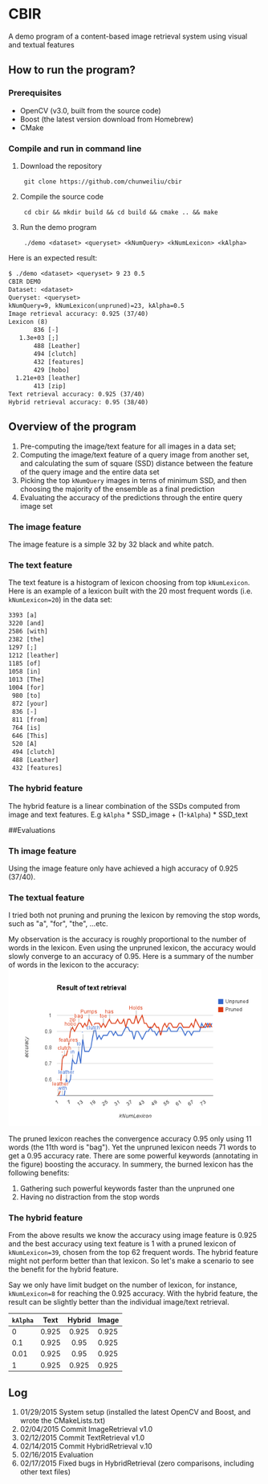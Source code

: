 # CBIR
A demo program of a content-based image retrieval system using visual and textual features

## How to run the program?
### Prerequisites
- OpenCV (v3.0, built from the source code)
- Boost (the latest version download from Homebrew)
- CMake

### Compile and run in command line

1. Download the repository

		git clone https://github.com/chunweiliu/cbir
2. Compile the source code
		
		cd cbir && mkdir build && cd build && cmake .. && make
3. Run the demo program

		./demo <dataset> <queryset> <kNumQuery> <kNumLexicon> <kAlpha>
Here is an expected result:
~~~
$ ./demo <dataset> <queryset> 9 23 0.5
CBIR DEMO
Dataset: <dataset>
Queryset: <queryset>
kNumQuery=9, kNumLexicon(unpruned)=23, kAlpha=0.5
Image retrieval accuracy: 0.925 (37/40)
Lexicon (8)
       836 [-]
   1.3e+03 [;]
       488 [Leather]
       494 [clutch]
       432 [features]
       429 [hobo]
  1.21e+03 [leather]
       413 [zip]
Text retrieval accuracy: 0.925 (37/40)
Hybrid retrieval accuracy: 0.95 (38/40)

~~~




## Overview of the program

1. Pre-computing the image/text feature for all images in a data set;
2. Computing the image/text feature of a query image from another set, and calculating the sum of square (SSD) distance between the feature of the query image and the entire data set
3. Picking the top `kNumQuery` images in terns of minimum SSD, and then choosing the majority of the ensemble as a final prediction
4. Evaluating the accuracy of the predictions through the entire query image set

### The image feature
The image feature is a simple 32 by 32 black and white patch.

### The text feature
The text feature is a histogram of lexicon choosing from top `kNumLexicon`. 
Here is an example of a lexicon built with the 20 most frequent words (i.e. `kNumLexicon=20`) in the data set:

~~~
3393 [a]
3220 [and]
2586 [with]
2382 [the]
1297 [;]
1212 [leather]
1185 [of]
1058 [in]
1013 [The]
1004 [for]
 980 [to]
 872 [your]
 836 [-]
 811 [from]
 764 [is]
 646 [This]
 520 [A]
 494 [clutch]
 488 [Leather]
 432 [features]
~~~

### The hybrid feature
The hybrid feature is a linear combination of the SSDs computed from image and text features. E.g `kAlpha` * SSD_image + (1-`kAlpha`) * SSD_text

##Evaluations

### Th image feature
Using the image feature only have achieved a high accuracy of 0.925 (37/40).

### The textual feature
I tried both not pruning and pruning the lexicon by removing the stop words, such as "a", "for", "the", ...etc.

My observation is the accuracy is roughly proportional to  the number of words in the lexicon.
Even using the unpruned lexicon, the accuracy would slowly converge to an accuracy of 0.95.
Here is a summary of the number of words in the lexicon to the accuracy:
![kNumLexicon](images/kNumLexicon.png)

The pruned lexicon reaches the convergence accuracy 0.95 only using 11 words (the 11th word is "bag").
Yet the unpruned lexicon needs 71 words to get a 0.95 accuracy rate.
There are some powerful keywords (annotating in the figure) boosting the accuracy.
In summery, the burned lexicon has the following benefits:
1. Gathering such powerful keywords faster than the unpruned one
2. Having no distraction from the stop words

### The hybrid feature
From the above results we know the accuracy using image feature is 0.925 and the best accuracy using text feature is 1 with a pruned lexicon of `kNumLexicon=39`, chosen from the top 62 frequent words.
The hybrid feature might not perform better than that lexicon.
So let's make a scenario to see the benefit for the hybrid feature.

Say we only have limit budget on the number of lexicon, for instance, `kNumLexicon=8` for reaching the 0.925 accuracy.
With the hybrid feature, the result can be slightly better than the individual image/text retrieval.


| `kAlpha` | Text  | Hybrid | Image |
| -------- |:----: |:------:|:------|
| 0        | 0.925 | 0.925  | 0.925 |
| 0.1      | 0.925 | 0.95   | 0.925 |
| 0.01     | 0.925 | 0.95   | 0.925 |
| 1        | 0.925 | 0.925  | 0.925 |


## Log
1. 01/29/2015 System setup (installed the latest OpenCV and Boost, and wrote the CMakeLists.txt)
2. 02/04/2015 Commit ImageRetrieval v1.0
3. 02/12/2015 Commit TextRetrieval v1.0
5. 02/14/2015 Commit HybridRetrieval v.10
6. 02/16/2015 Evaluation
7. 02/17/2015 Fixed bugs in HybridRetrieval (zero comparisons, including other text files)
